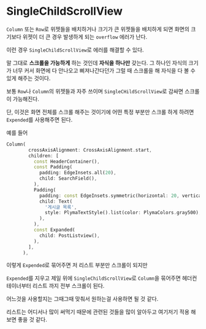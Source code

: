 # SingleChildScrollView
`Column` 또는 `Row`로 위젯들을 배치하거나 크기가 큰 위젯들을 배치하게 되면 화면의 크기보다 위젯이 더 큰 경우 발생하게 되는 `overflow` 에러가 난다. 

이런 경우 `SingleChildScrollView`로 에러를 해결할 수 있다. 

말 그대로 **스크롤을 가능하게** 하는 것인데 **자식을 하나만** 갖는다. 그 하나인 자식의 크기가 너무 커서 화면에 다 안나오고 삐져나간다던가 그럴 때 스크롤을 해 자식을 다 볼 수 있게 해주는 것이다. 

보통 `Row`나 `Column`의 위젯들과 자주 쓰이며 `SingleCHildScrollView`로 감싸면 스크롤이 가능해진다. 

단, 이것은 화면 전체를 스크롤 해주는 것이기에 어떤 특정 부분만 스크롤 하게 하려면 `Expended`를 사용해주면 된다. 

예를 들어 
```dart
Column(
        crossAxisAlignment: CrossAxisAlignment.start,
        children: [
          const HeaderContainer(),
          const Padding(
            padding: EdgeInsets.all(20),
            child: SearchField(),
          ),
          Padding(
            padding: const EdgeInsets.symmetric(horizontal: 20, vertical: 5),
            child: Text(
              '게시글 목록',
              style: PlymaTextStyle().list(color: PlymaColors.gray500),
            ),
          ),
          const Expanded(
            child: PostListview(),
          ),
        ],
      ),
 ```
 이렇게 `Expended`로 묶어주면 저 리스트 부분만 스크롤이 되지만
 
 `Expended`를 지우고 제일 위에 `SingleChildScrollView`로 `Column`을 묶어주면 헤더컨테이너부터 리스트 까지 전부 스크롤이 된다. 
 
 어느것을 사용할지는 그때그때 맞춰서 원하는걸 사용하면 될 것 같다. 
 
 리스트는 어디서나 많이 써먹기 때문에 관련된 것들을 많이 알아두고 여기저기 적용 해보면 좋을 것 같다. 
